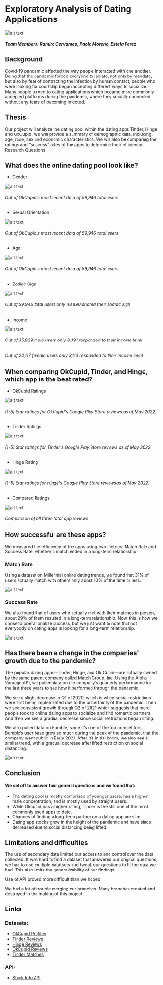 # Exploratory Analysis of Dating Applications

![alt text](best-dating-apps-FB.jpg)

##### Team Members: Ramiro Cervantes, Paola Moreno, Estela Perez



## Background

Covid-19 pandemic affected the way people interacted with one another. Being that the pandemic forced everyone to isolate, not only by mandate, but also by fear of contracting the infection by human contact; people who were looking for courtship began accepting different ways to socialize. Many people turned to dating applications which became more commonly accepted platforms during the pandemic, where they socially connected without any fears of becoming infected. 

## Thesis

Our project will analyze the dating pool within the dating apps Tinder, Hinge and OkCupid. We will provide a summary of demographic data, including, age, race, sex and economic characteristics. We will also be comparing the ratings and “success” rates of the apps to determine their efficiency.
Research Questions

## What does the online dating pool look like?
  * Gender

![alt text](combined_files/Images/gender_distribution.png)
###### Out of OkCupid's most recent data of 59,946 total users


  * Sexual Orientation

![alt text](combined_files/Images/total_user_orientation.png)
###### Out of OkCupid's most recent data of 59,946 total users


  * Age

![alt text](combined_files/Images/users_by_age_groups.png)
###### Out of OkCupid's most recent data of 59,946 total users


  * Zodiac Sign

![alt text](combined_files/Images/users_by_zodiac_signs.png)
###### Out of 59,946 total users only 48,890 shared their zodiac sign


  * Income

![alt text](combined_files/Images/males_and_females_income.png)
###### Out of 35,829 male users only 8,391 responded to their income level
###### Out of 24,117 female users only 3,113 responded to their income level


## When comparing OkCupid, Tinder, and Hinge, which app is the best rated?

  * OkCupid Ratings
  
![alt text](combined_files/Images/OkCupidPie.png)

###### (1-5) Star ratings for OkCupid's Google Play Store reviews as of May 2022.

  * Tinder Ratings

![alt text](combined_files/Images/TinderPie.png)

###### (1-5) Star ratings for Tinder's Google Play Store reviews as of May 2022.

  * Hinge Rating

![alt text](combined_files/Images/HingePie.png)

###### (1-5) Star ratings for Hinge's Google Play Store reviewsas of May 2022.

  * Compared Ratings

![alt text](combined_files/Images/ComparedRatings.png)

###### Comparison of all three total app reviews.

## How successful are these apps?
We measured the efficiency of the apps using two metrics: Match Rate and Success Rate: whether a match ended in a long-term relationship.


### Match Rate
Using a dataset on Millennial online dating trends, we found that 31% of users actually match with others only about 10% of the time or less. 

![alt text](combined_files/Images/Matches.png)

### Success Rate
We also found that of users who actually met with their matches in person, about 29% of them resulted in a long-term relationship. Now, this is how we chose to operationalize success, but we just want to note that not everybody on dating apps is looking for a long-term relationship.

![alt text](combined_files/Images/Success.png)

## Has there been a change in the companies' growth due to the pandemic?

The popular dating apps--Tinder, Hinge, and Ok Cupid—are actually owned by the same parent company called Match Group, Inc. 
Using the Alpha Vantage API, we pulled data on the company’s quarterly performance for the last three years to see how it performed through the pandemic. 

We see a slight decrease in Q1 of 2020, which is when social restrictions were first being implemented due to the uncertainty of the pandemic. 
Then we see consistent growth through Q2 of 2021 which suggests that more people took to online dating apps to socialize and find romantic partners. And then we see a gradual decrease since social restrictions began lifting. 

We also pulled data on Bumble, since it’s one of the top competitors. Bumble’s user base grew so much during the peak of the pandemic, that the company went public in Early 2021. After it’s initial boom, we also see a similar trend, with a gradual decrease after lifted restriction on social distancing.

![alt text](combined_files/Images/Stocks.png)

## Conclusion
#### We set off to answer four general questions and we found that:

  * The dating pool is mostly comprised of younger users, has a higher male concentration, and is mostly used by straight users.
  * While Okcupid has a higher rating,  Tinder is the still one of the most commonly used apps to date.
  * Chances of finding a long-term partner on a dating app are slim.
  * Dating app stocks grew in the height of the pandemic and have since decreased due to social distancing being lifted. 

## Limitations and difficulties

The use of secondary data limited our access to and control over the data collected. It was hard to find a dataset that answered our original questions, we had to use multiple datatsets and tweak our questions to fit the data we had. This also limits the generalizability of our findings. 

Use of API proved more difficult than we hoped.

We had a lot of trouble merging our branches. Many branches created and destroyed in the making of this project. 


## Links

### Datasets: 
  * [OkCupid Profiles](https://www.kaggle.com/datasets/andrewmvd/okcupid-profiles)
  * [Tinder Reviews](https://www.kaggle.com/datasets/shivkumarganesh/tinder-google-play-store-review)
  * [Hinge Reviews](https://www.kaggle.com/datasets/shivkumarganesh/hinge-google-play-store-review)
  * [OkCupid Reviews](https://www.kaggle.com/datasets/shivkumarganesh/okcupid-google-play-store-reviews)
  * [Tinder Matches](https://www.kaggle.com/datasets/benroshan/tinder-millennial-match-rate)

### API:
  * [Stock Info API](https://www.alphavantage.co/)



